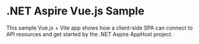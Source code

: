 .NET Aspire Vue.js Sample
=========================

This sample Vue.js + Vite app shows how a client-side SPA can connect to API resources and get started by the .NET Aspire AppHost project.

